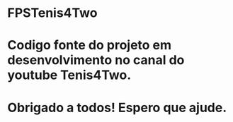 # FPSTenis4Two
# Codigo fonte do projeto em desenvolvimento no canal do youtube Tenis4Two.
#
# Obrigado a todos! Espero que ajude.